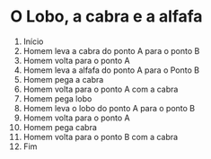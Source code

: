 # O Lobo, a cabra e a alfafa

1. Início
2. Homem leva a cabra do ponto A para o ponto B
3. Homem volta para o ponto A
4. Homem leva a alfafa do ponto A para o Ponto B
5. Homem pega a cabra
6. Homem volta para o ponto A com a cabra
7. Homem pega lobo
8. Homem leva o lobo do ponto A para o ponto B
9. Homem volta para o ponto A
10. Homem pega cabra
11. Homem volta para o ponto B com a cabra
12. Fim